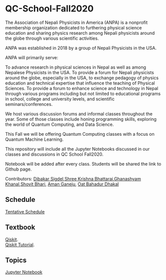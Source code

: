 # QC-School-Fall2020

The Association of Nepali Physicists in America (ANPA) is a nonprofit membership organization dedicated to furthering physical science education and sharing physics research among Nepali physicists around the globe through various scientific activities.

ANPA was established in 2018 by a group of Nepali Physicists in the USA.


ANPA will primarily serve:


To advance research in physical sciences in Nepal as well as among Nepalese Physicists in the USA.
To provide a forum for Nepali physicists around the globe, especially in the USA, to exchange pedagogy of physics education and technical expertise that influence the teaching of Physical Sciences.
To provide a forum to enhance science and technology in Nepal through various programs including but not limited to educational programs in school, college and university levels, and scientific seminars/conferences.

We host various discussion forums and informal classes throughout the year. Some of those classes include honing programming skills, exploring the world of Quantum Computing, and Data Science.

This Fall we will be offering Quantum Computing classes with a focus on Quantum Machine Learning.

This repository will include all the Jupyter Notebooks discussed in our classes and discussions in QC School Fall2020. 

Notebook will be added after every class. Students will be shared the link to Github page. 

Contributors:
[Dibakar Sigdel](https://www.linkedin.com/in/sigdeld/),[Shree Krishna Bhattarai](https://www.linkedin.com/in/shree-k-bhattarai-92625316/),[Ghanashyam Khanal](https://www.linkedin.com/in/ghanashyam-khanal/),[Shovit Bhari](https://www.linkedin.com/in/shovitraj/), [Aman Ganeju](https://www.linkedin.com/in/aman-ganeju-043aa7184/), [Oat Bahadur Dhakal](https://www.linkedin.com/in/oatbahadur-dhakal-2948391b4/)

## Schedule
[Tentative Schedule](https://docs.google.com/spreadsheets/d/1em7vajYeY0jz7UFBy0MV8JwM2wD3-tMpvkSX6vIPxCc/edit?usp=sharing)

## Textbook
[Qiskit](https://qiskit.org/textbook/preface.html).   
[Qiskit Tutorial](https://qiskit.org/documentation/getting_started.html).  

## Topics
[Jupyter Notebook](https://nbviewer.jupyter.org/github/khanalg44/QuantumMachineLearning/tree/master/notebooks/)

